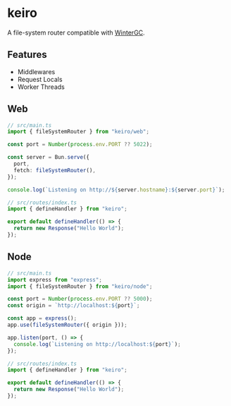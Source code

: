 # keiro

A file-system router compatible with [WinterGC](https://wintercg.org/).

## Features

- Middlewares
- Request Locals
- Worker Threads

## Web

```ts
// src/main.ts
import { fileSystemRouter } from "keiro/web";

const port = Number(process.env.PORT ?? 5022);

const server = Bun.serve({
  port,
  fetch: fileSystemRouter(),
});

console.log(`Listening on http://${server.hostname}:${server.port}`);

// src/routes/index.ts
import { defineHandler } from "keiro";

export default defineHandler(() => {
  return new Response("Hello World");
});
```

## Node

```ts
// src/main.ts
import express from "express";
import { fileSystemRouter } from "keiro/node";

const port = Number(process.env.PORT ?? 5000);
const origin = `http://localhost:${port}`;

const app = express();
app.use(fileSystemRouter({ origin }));

app.listen(port, () => {
  console.log(`Listening on http://localhost:${port}`);
});

// src/routes/index.ts
import { defineHandler } from "keiro";

export default defineHandler(() => {
  return new Response("Hello World");
});
```
